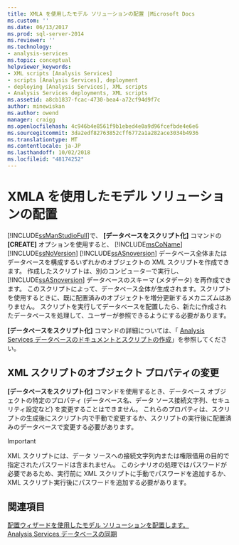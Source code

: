 ```yaml
---
title: XMLA を使用したモデル ソリューションの配置 |Microsoft Docs
ms.custom: ''
ms.date: 06/13/2017
ms.prod: sql-server-2014
ms.reviewer: ''
ms.technology:
- analysis-services
ms.topic: conceptual
helpviewer_keywords:
- XML scripts [Analysis Services]
- scripts [Analysis Services], deployment
- deploying [Analysis Services], XML scripts
- Analysis Services deployments, XML scripts
ms.assetid: a8cb1837-fcac-4730-bea4-a72cf94d9f7c
author: minewiskan
ms.author: owend
manager: craigg
ms.openlocfilehash: 4c946b4e8561f9b1ebed4e0a9d96fcefbde4e6e6
ms.sourcegitcommit: 3da2edf82763852cff6772a1a282ace3034b4936
ms.translationtype: MT
ms.contentlocale: ja-JP
ms.lasthandoff: 10/02/2018
ms.locfileid: "48174252"
---
```

# <a name="deploy-model-solutions-using-xmla"></a>XMLA を使用したモデル ソリューションの配置
  [!INCLUDE[ssManStudioFull](../../includes/ssmanstudiofull-md.md)]で、 **[データベースをスクリプト化]** コマンドの **[CREATE]** オプションを使用すると、 [!INCLUDE[msCoName](../../includes/msconame-md.md)] [!INCLUDE[ssNoVersion](../../includes/ssnoversion-md.md)] [!INCLUDE[ssASnoversion](../../includes/ssasnoversion-md.md)] データベース全体またはデータベースを構成するいずれかのオブジェクトの XML スクリプトを作成できます。 作成したスクリプトは、別のコンピューターで実行し、 [!INCLUDE[ssASnoversion](../../includes/ssasnoversion-md.md)] データベースのスキーマ (メタデータ) を再作成できます。 このスクリプトによって、データベース全体が生成されます。スクリプトを使用するときに、既に配置済みのオブジェクトを増分更新するメカニズムはありません。 スクリプトを実行してデータベースを配置したら、新たに作成されたデータベースを処理して、ユーザーが参照できるようにする必要があります。  
  
 **[データベースをスクリプト化]** コマンドの詳細については、「 [Analysis Services データベースのドキュメントとスクリプトの作成](document-and-script-an-analysis-services-database.md)」を参照してください。  
  
## <a name="modifying-object-properties-in-the-xml-script"></a>XML スクリプトのオブジェクト プロパティの変更  
 **[データベースをスクリプト化]** コマンドを使用するとき、データベース オブジェクトの特定のプロパティ (データベース名、データ ソース接続文字列、セキュリティ設定など) を変更することはできません。 これらのプロパティは、スクリプトの生成後にスクリプト内で手動で変更するか、スクリプトの実行後に配置済みのデータベースで変更する必要があります。  
  
> [!IMPORTANT]  
>  XML スクリプトには、データ ソースへの接続文字列内または権限借用の目的で指定されたパスワードは含まれません。 このシナリオの処理ではパスワードが必要であるため、実行前に XML スクリプトに手動でパスワードを追加するか、XML スクリプト実行後にパスワードを追加する必要があります。  
  
## <a name="see-also"></a>関連項目  
 [配置ウィザードを使用したモデル ソリューションを配置します。](deploy-model-solutions-using-the-deployment-wizard.md)   
 [Analysis Services データベースの同期](synchronize-analysis-services-databases.md)  
  
  
